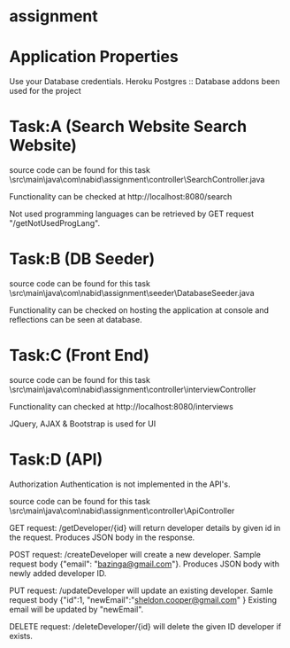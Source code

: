 # assignment

# Application Properties
Use your Database credentials.
Heroku Postgres :: Database addons been used for the project

# Task:A (Search Website Search Website)
source code can be found for this task \src\main\java\com\nabid\assignment\controller\SearchController.java

Functionality can be checked at http://localhost:8080/search

Not used programming languages can be retrieved by GET request "/getNotUsedProgLang". 

# Task:B (DB Seeder)
source code can be found for this task \src\main\java\com\nabid\assignment\seeder\DatabaseSeeder.java

Functionality can be checked on hosting the application at console and reflections can be seen at database.

# Task:C (Front End)
source code can be found for this task \src\main\java\com\nabid\assignment\controller\interviewController

Functionality can checked at http://localhost:8080/interviews

JQuery, AJAX & Bootstrap is used for UI

# Task:D (API)
Authorization Authentication is not implemented in the API's.

source code can be found for this task \src\main\java\com\nabid\assignment\controller\ApiController

GET request:
/getDeveloper/{id} will return developer details by given id in the request. Produces JSON body in the response.

POST request:
/createDeveloper will create a new developer. Sample request body {"email": "bazinga@gmail.com"}. Produces JSON body with newly added developer ID.

PUT request:
/updateDeveloper will update an existing developer. Samle request body 
{"id":1,
"newEmail":"sheldon.cooper@gmail.com"
}
Existing email will be updated by "newEmail".

DELETE request:
/deleteDeveloper/{id} will delete the given ID developer if exists. 
